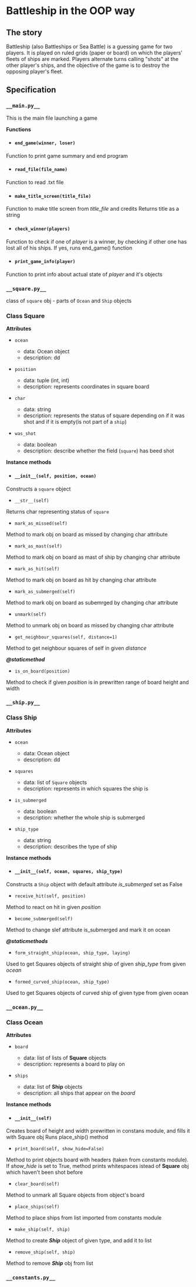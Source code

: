 # Battleship in the OOP way

## The story

Battleship (also Battleships or Sea Battle) is a guessing game for two players. It is played on ruled grids
(paper or board) on which the players' fleets of ships are marked. Players alternate turns calling "shots" at the other player's ships, and the objective of the game is to destroy the opposing player's fleet.

## Specification


### `__main.py__`

This is the main file launching a game

__Functions__

* #### `end_game(winner, loser)`

 Function to print game summary and end program

* #### `read_file(file_name)`

 Function to read .txt file

* #### `make_title_screen(title_file)`

 Function to make title screen from *title_file* and credits
 Returns title as a string

* #### `check_winner(players)`

 Function to check if one of *player* is a winner, by checking if other one has lost all of his ships. If yes, runs end_game() function

* #### `print_game_info(player)`

 Function to print info about actual state of *player* and it's objects

### `__square.py__`

class of `square` obj - parts of `Ocean` and `Ship` objects

### Class Square

__Attributes__

* `ocean`
  - data: Ocean object
  - description: dd

* `position`
  - data: tuple (int, int)
  - description: represents coordinates in square board

* `char`
  - data: string
  - description: represents the status of square depending on if it was shot and if it is empty(is not part of a `ship`)

* `was_shot`
  - data: boolean
  - description: describe whether the field (`square`) has beed shot

__Instance methods__

* #### `__init__(self, position, ocean)`

 Constructs a `square` object

* `__str__(self)`

 Returns char representing status of `square`

* `mark_as_missed(self)`

 Method to mark obj on board as missed by changing char attribute

* `mark_as_mast(self)`

 Method to mark obj on board as mast of ship by changing char attribute

* `mark_as_hit(self)`

 Method to mark obj on board as hit by changing char attribute

* `mark_as_submerged(self)`

 Method to mark obj on board as subemrged by changing char attribute

* `unmark(self)`

 Method to unmark obj on board as missed by changing char attribute

* `get_neighbour_squares(self, distance=1)`

 Method to get neighbour squares of self in given *distance*

**_@staticmethod_**
* `is_on_board(position)`

 Method to check if given *position* is in prewritten range of board height and width


### `__ship.py__`

### Class Ship

__Attributes__

* `ocean`
  - data: Ocean object
  - description: dd

* `squares`
  - data: list of `Square` objects
  - description: represents in which squares the ship is

* `is_submerged`
  - data: boolean
  - description:  whether the whole ship is submerged

* `ship_type`
  - data: string
  - description: describes the type of ship

__Instance methods__

* #### `__init__(self, ocean, squares, ship_type)`

 Constructs a `Ship` object with default attribute *is_submerged* set as False

* `receive_hit(self, position)`

 Method to react on hit in given *position*

* `become_submerged(self)`

 Method to change slef attribute is_submerged and mark it on ocean

**_@staticmethods_**
* `form_straight_ship(ocean, ship_type, laying)`

 Used to get Squares objects of straight ship of given *ship_type* from given *ocean*

* `formed_curved_ship(ocean, ship_type)`

 Used to get Squares objects of curved ship of given type from given ocean


### `__ocean.py__`

### Class Ocean

__Attributes__

* `board`
  - data: list of lists of **Square** objects
  - description: represents a board to play on

* `ships`
  - data: list of **Ship** objects
  - description: all ships that appear on the *board*

__Instance methods__

* #### `__init__(self)`

 Creates board of height and width prewritten in constans module, and fills it with Square obj
 Runs place_ship() method

* `print_board(self, show_hide=False)`

 Method to print objects board with headers (taken from constants module). If *show_hide* is set to True, method prints whitespaces istead of **Square** obj which haven't been shot before

* `clear_board(self)`

 Method to unmark all Square objects from object's board

* `place_ships(self)`

 Method to place ships from list imported from constants module

* `make_ship(self, ship)`

 Method to create **_Ship_** object of given type, and add it to list

* `remove_ship(self, ship)`

 Method to remove **_Ship_** obj from list


### `__constants.py__`
